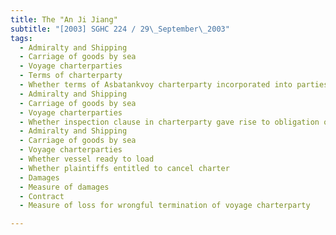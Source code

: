 ```yaml
---
title: The "An Ji Jiang" 
subtitle: "[2003] SGHC 224 / 29\_September\_2003"
tags:
  - Admiralty and Shipping
  - Carriage of goods by sea
  - Voyage charterparties
  - Terms of charterparty
  - Whether terms of Asbatankvoy charterparty incorporated into parties\' charterparty by agreement
  - Admiralty and Shipping
  - Carriage of goods by sea
  - Voyage charterparties
  - Whether inspection clause in charterparty gave rise to obligation on defendants\' part to ensure vessel would be approved by nominated refinery
  - Admiralty and Shipping
  - Carriage of goods by sea
  - Voyage charterparties
  - Whether vessel ready to load
  - Whether plaintiffs entitled to cancel charter
  - Damages
  - Measure of damages
  - Contract
  - Measure of loss for wrongful termination of voyage charterparty

---
```


